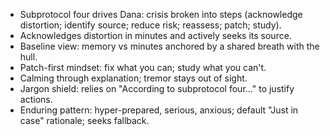 - Subprotocol four drives Dana: crisis broken into steps (acknowledge distortion; identify source; reduce risk; reassess; patch; study).
- Acknowledges distortion in minutes and actively seeks its source.
- Baseline view: memory vs minutes anchored by a shared breath with the hull.
- Patch-first mindset: fix what you can; study what you can't.
- Calming through explanation; tremor stays out of sight.
- Jargon shield: relies on "According to subprotocol four…" to justify actions.
- Enduring pattern: hyper-prepared, serious, anxious; default "Just in case" rationale; seeks fallback.